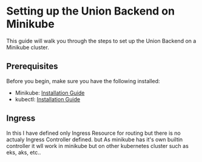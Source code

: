 # Setting up the Union Backend on Minikube

This guide will walk you through the steps to set up the Union Backend on a Minikube cluster.

## Prerequisites

Before you begin, make sure you have the following installed:

- Minikube: [Installation Guide](https://minikube.sigs.k8s.io/docs/start/)
- kubectl: [Installation Guide](https://kubernetes.io/docs/tasks/tools/)

## Ingress

In this I have defined only Ingress Resource for routing but there is no actualy Ingress Controller defined.
but As minikube has it's own builtin controller it wll work in minikube but on other kubernetes cluster such as eks, aks, etc..

